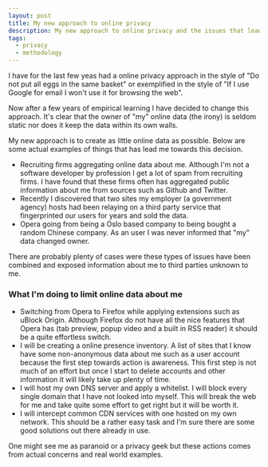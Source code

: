 ```yaml
---
layout: post
title: My new approach to online privacy
description: My new approach to online privacy and the issues that lead me to these new actions.
tags:
  - privacy
  - methodology
---
```

I have for the last few yeas had a online privacy approach in the style of "Do not put all eggs in the same basket" or exemplified in the style of "If I use Google for email I won't use it for browsing the web".

Now after a few years of empirical learning I have decided to change this approach. It's clear that the owner of "my" online data (the irony) is seldom static nor does it keep the data within its own walls.

My new approach is to create as little online data as possible. Below are some actual examples of things that has lead me towards this decision.

 - Recruiting firms aggregating online data about me. Although I'm not a software developer by profession I get a lot of spam from recruiting firms. I have found that these firms often has aggregated public information about me from sources such as Github and Twitter.
 - Recently I discovered that two sites my employer (a government agency) hosts had been relaying on a third party service that fingerprinted our users for years and sold the data.
 - Opera going from being a Oslo based company to being bought a random Chinese company. As an user I was never informed that "my" data changed owner.

There are probably plenty of cases were these types of issues have been combined and exposed information about me to third parties unknown to me.

### What I'm doing to limit online data about me

 - Switching from Opera to Firefox while applying extensions such as uBlock Origin. Although Firefox do not have all the nice features that Opera has (tab preview, popup video and a built in RSS reader) it should be a quite effortless switch.
 - I will be creating a online presence inventory. A list of sites that I know have some non-anonymous data about me such as a user account because the first step towards action is awareness. This first step is not much of an effort but once I start to delete accounts and other information it will likely take up plenty of time.
 - I will host my own DNS server and apply a whitelist. I will block every single domain that I have not looked into myself. This will break the web for me and take quite some effort to get right but it will be worth it.
 - I will intercept common CDN services with one hosted on my own network. This should be a rather easy task and I'm sure there are some good solutions out there already in use.

One might see me as paranoid or a privacy geek but these actions comes from actual concerns and real world examples.
